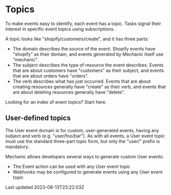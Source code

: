 # Topics

To make events easy to identify, each event has a topic. Tasks signal their interest in specific event topics using subscriptions.

A topic looks like "shopify/customers/create", and it has three parts:

- The domain describes the source of the event. Shopify events have "shopify" as their domain, and events generated by Mechanic itself use "mechanic".
- The subject describes the type of resource the event describes. Events that are about customers have "customers" as their subject, and events that are about orders have "orders".
- The verb describes what has just occurred. Events that are about creating resources generally have "create" as their verb, and events that are about deleting resources generally have "delete".

Looking for an index of event topics? Start here.

## User-defined topics

The User event domain is for custom, user-generated events, having any subject and verb (e.g. "user/foo/bar"). As with all events, a User event topic must use the standard three-part topic form, but only the "user/" prefix is mandatory.

Mechanic allows developers several ways to generate custom User events:

- The Event action can be used with any User event topic
- Webhooks may be configured to generate events using any User event topic

Last updated 2023-08-13T23:22:03Z